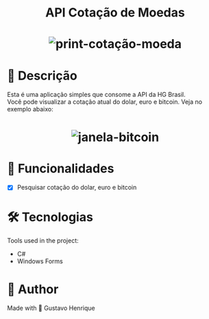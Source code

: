 <h1 align="center">API Cotação de Moedas</h1>

<h1 align="center">
  
![print-cotação-moeda](https://user-images.githubusercontent.com/61752235/151660835-8c65a8f3-195a-455e-aec3-9865f08d3b9e.PNG)
  
</h1>

# :page_with_curl: Descrição
<p>
Esta é uma aplicação simples que consome a API da HG Brasil. <br/>
Você pode visualizar a cotação atual do dolar, euro e bitcoin. Veja no exemplo abaixo: 
</p>

<h1 align="center">
 
![janela-bitcoin](https://user-images.githubusercontent.com/61752235/151661143-f566f391-57f4-497e-a113-e22538196022.PNG)
  
 </h1>

# :game_die: Funcionalidades
- [x] Pesquisar cotação do dolar, euro e bitcoin

# :hammer_and_wrench: Tecnologias
Tools used in the project:
- C#
- Windows Forms

# :adult: Author
Made with 💜 Gustavo Henrique

